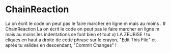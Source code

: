 # ChainReaction
La on écrit le code
  on peut pas le faire marcher 
    en 
    ligne m
    mais au moins .
    # ChainReaction
La on écrit le code
  on peut pas le faire marcher 
    en 
    ligne m
    mais au moins 
    les indentations se font bien et tout x) 
     LA ZEUBISE !
 tu cliques en haut a droite de cette phrase sur le crayon, "Edit This File" et après tu valides en descendant, "Commit Changes" !
